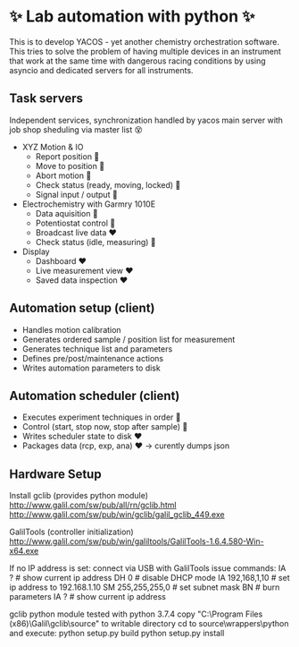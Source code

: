 # :sparkles: Lab automation with python :sparkles:
This is to develop YACOS - yet another chemistry orchestration software. This tries to solve the problem of having multiple devices in an instrument that work at the same time with dangerous racing conditions by using asyncio and dedicated servers for all instruments. 
## Task servers
Independent services, synchronization handled by yacos main server with job shop sheduling via master list :dizzy_face:
- XYZ Motion & IO
  - Report position :green_heart:
  - Move to position :green_heart:
  - Abort motion :green_heart:
  - Check status (ready, moving, locked) :green_heart:
  - Signal input / output :green_heart:
- Electrochemistry with Garmry 1010E
  - Data aquisition :green_heart:
  - Potentiostat control :yellow_heart:
  - Broadcast live data :heart:
  - Check status (idle, measuring) :yellow_heart:
- Display
  - Dashboard :heart:
  - Live measurement view :heart:
  - Saved data inspection :heart:
 

## Automation setup (client)
- Handles motion calibration
- Generates ordered sample / position list for measurement
- Generates technique list and parameters
- Defines pre/post/maintenance actions
- Writes automation parameters to disk

## Automation scheduler (client)
- Executes experiment techniques in order :yellow_heart:
- Control (start, stop now, stop after sample) :yellow_heart:
- Writes scheduler state to disk :heart:
- Packages data (rcp, exp, ana) :heart: -> curently dumps json

## Hardware Setup

Install gclib (provides python module)
http://www.galil.com/sw/pub/all/rn/gclib.html
http://www.galil.com/sw/pub/win/gclib/galil_gclib_449.exe

GalilTools (controller initialization)
http://www.galil.com/sw/pub/win/galiltools/GalilTools-1.6.4.580-Win-x64.exe

If no IP address is set:
    connect via USB with GalilTools
    issue commands:
        IA ? # show current ip address
        DH 0 # disable DHCP mode
        IA 192,168,1,10 # set ip address to 192.168.1.10
        SM 255,255,255,0 # set subnet mask
        BN # burn parameters
        IA ? # show current ip address
        

gclib python module tested with python 3.7.4
    copy "C:\Program Files (x86)\Galil\gclib\source" to writable directory
    cd to source\wrappers\python and execute: 
        python setup.py build
        python setup.py install
